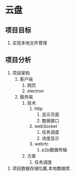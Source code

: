 # 云盘
## 项目目标
1. 实现本地文件管理

## 项目分析
1. 项目架构
   1. 客户端
      1. 网页
      2. electron
   2. 服务端
      1. 技术
         1. http
            1. 显示页面
            2. 数据接口
         2. webSocket
            1. 任务调度
            2. 进度显示
         3. webrtc
            1. p2p数据传输
      2. 方案
         1. 任务调度
2. 项目数据存储位置,本地数据库.
   